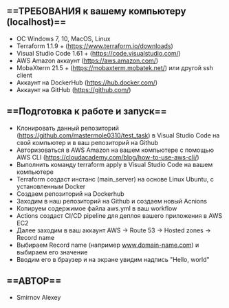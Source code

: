 ## ==ТРЕБОВАНИЯ к вашему компьютеру (localhost)==
- ОС Windows 7, 10, MacOS, Linux
- Terraform 1.1.9 + (https://www.terraform.io/downloads)
- Visual Studio Code 1.61 + (https://code.visualstudio.com/)
- AWS Amazon аккаунт (https://aws.amazon.com/)
- MobaXterm 21.5 + (https://mobaxterm.mobatek.net/) или другой ssh client
- Аккаунт на DockerHub (https://hub.docker.com/)
- Аккаунт на GitHub (https://github.com/)
## ==Подготовка к работе и запуск==
- Клонировать данный репозиторий (https://github.com/mastermole0310/test_task) в Visual Studio Code на свой компьютер и в ваш репозиторий на Github
- Авторизоваться в AWS Amazon на вашем компьютере с помощью AWS CLI (https://cloudacademy.com/blog/how-to-use-aws-cli/)
- Выполнить команду terraform apply в Visual Studio Code на вашем компьютере
- Terraform создаст инстанс (main_server) на основе Linux Ubuntu, с установленным Docker
- Создаем репозиторий на Dockerhub
- Заходим в наш репозиторий на Github и создаем новый Acnions
- Копируем содержимое файла aws.yml в ваш workflow
- Actions создаст CI/CD pipeline для деплоя вашего приложения в AWS EC2
- Далее заходим в ваш аккаунт AWS → Route 53 → Hosted zones → Record name
- Выбираем Record name (например www.domain-name.com) и выбираем его значение
- Вводим его в браузер и на экране увидим надпись "Hello, world"
## ==АВТОР==
- Smirnov Alexey

